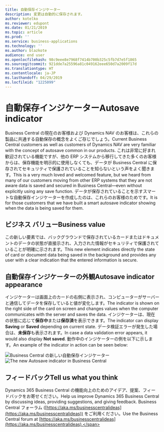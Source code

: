 ```yaml
---
title: 自動保存インジケーター
description: 変更は自動的に保存されます。
author: kotelko
ms.reviewer: edupont
ms.date: 01/21/2019
ms.topic: article
ms.prod: ''
ms.service: business-applications
ms.technology: ''
ms.author: blazkote
audience: end user
ms.openlocfilehash: 98c9eee8e7968f7414b700b325c5fb7d7e5f1865
ms.sourcegitcommit: 921dde7a25596a81c049162eee650d7a2009f17d
ms.translationtype: HT
ms.contentlocale: ja-JP
ms.lasthandoff: 04/29/2019
ms.locfileid: "1225099"
---
```

# <a name="autosave-indicator"></a><span data-ttu-id="5d4e2-103">自動保存インジケーター</span><span class="sxs-lookup"><span data-stu-id="5d4e2-103">Autosave indicator</span></span>

<span data-ttu-id="5d4e2-104">Business Central の現在のお客様および Dynamics NAV のお客様は、これらの製品に共通する自動保存の概念をよくご存じでしょう。</span><span class="sxs-lookup"><span data-stu-id="5d4e2-104">Current Business Central customers as well as customers of Dynamics NAV are very familiar with the concept of autosave common in our products.</span></span> <span data-ttu-id="5d4e2-105">これは非常に好まれ歓迎されている機能ですが、他の ERP システムから移行してきた多くのお客様からは、保存機能を明示的に使用しなくても、データが Business Central に保存されてセキュリティで保護されていることを知らないという声をよく聞きます。</span><span class="sxs-lookup"><span data-stu-id="5d4e2-105">This is a very much loved and welcomed feature, but we heard from many of our customers moving from other ERP systems that they are not aware data is saved and secured in Business Central—even without explicitly using any save function.</span></span> <span data-ttu-id="5d4e2-106">データが保存されていることを示すスマートな自動保存インジケーターを作成したのは、これらのお客様のためです。</span><span class="sxs-lookup"><span data-stu-id="5d4e2-106">It is for those customers that we have built a smart autosave indicator showing when the data is being saved for them.</span></span>  

## <a name="business-value"></a><span data-ttu-id="5d4e2-107">ビジネス バリュー</span><span class="sxs-lookup"><span data-stu-id="5d4e2-107">Business value</span></span>
<span data-ttu-id="5d4e2-108">この新しい要素では、バックグラウンドで保存されているカードまたはドキュメントのデータの状態が直接示され、入力された情報がセキュリティで保護されていることが明確に示されます。</span><span class="sxs-lookup"><span data-stu-id="5d4e2-108">This new element indicates directly the state of card or document data being saved in the background and provides any user with a clear indication that the entered information is secure.</span></span> 

## <a name="autosave-indicator-appearance"></a><span data-ttu-id="5d4e2-109">自動保存インジケーターの外観</span><span class="sxs-lookup"><span data-stu-id="5d4e2-109">Autosave indicator appearance</span></span>   
<span data-ttu-id="5d4e2-110">インジケーターは画面上のカードの右側に表示され、コンピューターがサーバーと通信してデータを保存していると値が変化します。</span><span class="sxs-lookup"><span data-stu-id="5d4e2-110">The indicator is shown on the right side of the card on screen and changes values when the computer communicates with the server and saves the data.</span></span> <span data-ttu-id="5d4e2-111">インジケーターは、現在の状態に応じて**保存中**または**保存済**を表示できます。</span><span class="sxs-lookup"><span data-stu-id="5d4e2-111">The indicator can display **Saving** or **Saved** depending on current state.</span></span> <span data-ttu-id="5d4e2-112">データ検証エラーが発生した場合は、**未保存**も表示されます。</span><span class="sxs-lookup"><span data-stu-id="5d4e2-112">In case a data validation error appears, it would also display **Not saved**.</span></span> <span data-ttu-id="5d4e2-113">動作中のインジケーターの例を以下に示します。</span><span class="sxs-lookup"><span data-stu-id="5d4e2-113">An example of the indicator in action can be seen below:</span></span>

<span data-ttu-id="5d4e2-114">![Business Central の新しい自動保存インジケーター](media/autosave.png "自動保存インジケーター")</span><span class="sxs-lookup"><span data-stu-id="5d4e2-114">![The new Autosave indicator in Business Central](media/autosave.png "Autosave Indicator")</span></span> 


## <a name="tell-us-what-you-think"></a><span data-ttu-id="5d4e2-115">フィードバック</span><span class="sxs-lookup"><span data-stu-id="5d4e2-115">Tell us what you think</span></span>
<span data-ttu-id="5d4e2-116">Dynamics 365 Business Central の機能向上のためのアイデア、提案、フィードバックをお寄せください。</span><span class="sxs-lookup"><span data-stu-id="5d4e2-116">Help us improve Dynamics 365 Business Central by discussing ideas, providing suggestions, and giving feedback.</span></span> <span data-ttu-id="5d4e2-117">Business Central フォーラム ([https://aka.ms/businesscentralideas](https://aka.ms/businesscentralideas)) をご利用ください。</span><span class="sxs-lookup"><span data-stu-id="5d4e2-117">Use the Business Central forum at [https://aka.ms/businesscentralideas](https://aka.ms/businesscentralideas).</span></span>
